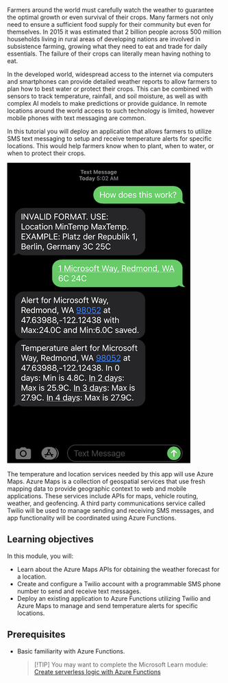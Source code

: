 Farmers around the world must carefully watch the weather to guarantee the optimal growth or even survival of their crops. Many farmers not only need to ensure a sufficient food supply for their community but even for themselves. In 2015 it was estimated that 2 billion people across 500 million households living in rural areas of developing nations are involved in subsistence farming, growing what they need to eat and trade for daily essentials. The failure of their crops can literally mean having nothing to eat.

In the developed world, widespread access to the internet via computers and smartphones can provide detailed weather reports to allow farmers to plan how to best water or protect their crops. This can be combined with sensors to track temperature, rainfall, and soil moisture, as well as with complex AI models to make predictions or provide guidance. In remote locations around the world access to such technology is limited, however mobile phones with text messaging are common.

In this tutorial you will deploy an application that allows farmers to utilize SMS text messaging to setup and receive temperature alerts for specific locations. This would help farmers know when to plant, when to water, or when to protect their crops.

![Screenshot of text messages sent to and received by our application](../media/text-message.png)

The temperature and location services needed by this app will use Azure Maps. Azure Maps is a collection of geospatial services that use fresh mapping data to provide geographic context to web and mobile applications. These services include APIs for maps, vehicle routing, weather, and geofencing. A third party communications service called Twilio will be used to manage sending and receiving SMS messages, and app functionality will be coordinated using Azure Functions.

## Learning objectives

In this module, you will:

- Learn about the Azure Maps APIs for obtaining the weather forecast for a location.
- Create and configure a Twilio account with a programmable SMS phone number to send and receive text messages.
- Deploy an existing application to Azure Functions utilizing Twilio and Azure Maps to manage and send temperature alerts for specific locations.

## Prerequisites

- Basic familiarity with Azure Functions.

  > [!TIP] You may want to complete the Microsoft Learn module: [Create serverless logic with Azure Functions](https://docs.microsoft.com/learn/modules/create-serverless-logic-with-azure-functions/)